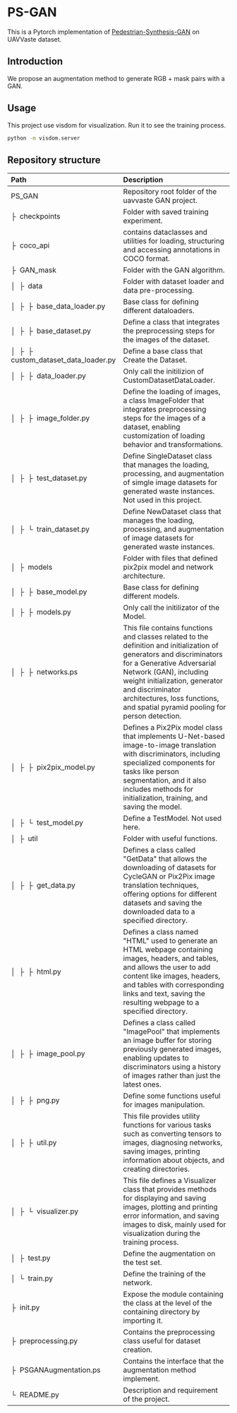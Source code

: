 # PS-GAN
This is a Pytorch implementation of [Pedestrian-Synthesis-GAN](https://github.com/yifanjiang19/Pedestrian-Synthesis-GAN) on UAVVaste dataset.

## Introduction

We propose an augmentation method to generate RGB + mask pairs with a GAN.

## Usage

This project use visdom for visualization. Run it to see the training process.

```bash
python -m visdom.server
```

## Repository structure


| Path | Description
| :--- | :----------
| PS_GAN | Repository root folder of the uavvaste GAN project.
| &boxvr;&nbsp; checkpoints | Folder with saved training experiment.
| &boxvr;&nbsp; coco_api | contains dataclasses and utilities for loading, structuring and accessing annotations in COCO format.
| &boxvr;&nbsp; GAN_mask | Folder with the GAN algorithm.
| &boxv;&nbsp; &boxvr;&nbsp; data | Folder with dataset loader and data pre-processing.
| &boxv;&nbsp; &boxvr;&nbsp; &boxvr;&nbsp; base_data_loader.py | Base class for defining different dataloaders.
| &boxv;&nbsp; &boxvr;&nbsp; &boxvr;&nbsp; base_dataset.py | Define a class that integrates the preprocessing steps for the images of the dataset.
| &boxv;&nbsp; &boxvr;&nbsp; &boxvr;&nbsp; custom_dataset_data_loader.py | Define a base class that Create the Dataset.
| &boxv;&nbsp; &boxvr;&nbsp; &boxvr;&nbsp; data_loader.py | Only call the initilizion of CustomDatasetDataLoader.
| &boxv;&nbsp; &boxvr;&nbsp; &boxvr;&nbsp; image_folder.py | Define the loading of images, a class ImageFolder that integrates preprocessing steps for the images of a dataset, enabling customization of loading behavior and transformations.
| &boxv;&nbsp; &boxvr;&nbsp; &boxvr;&nbsp; test_dataset.py | Define SingleDataset class that manages the loading, processing, and augmentation of simgle image datasets for generated waste instances. Not used in this project.
| &boxv;&nbsp; &boxvr;&nbsp; &boxur;&nbsp; train_dataset.py | Define NewDataset class that manages the loading, processing, and augmentation of image datasets for generated waste instances.
| &boxv;&nbsp; &boxvr;&nbsp; models | Folder with files that defined pix2pix model and network architecture.
| &boxv;&nbsp; &boxvr;&nbsp; &boxvr;&nbsp; base_model.py | Base class for defining different models.
| &boxv;&nbsp; &boxvr;&nbsp; &boxvr;&nbsp; models.py | Only call the initilizator of the Model. 
| &boxv;&nbsp; &boxvr;&nbsp; &boxvr;&nbsp; networks.ps | This file contains functions and classes related to the definition and initialization of generators and discriminators for a Generative Adversarial Network (GAN), including weight initialization, generator and discriminator architectures, loss functions, and spatial pyramid pooling for person detection.
| &boxv;&nbsp; &boxvr;&nbsp; &boxvr;&nbsp; pix2pix_model.py | Defines a Pix2Pix model class that implements U-Net-based image-to-image translation with discriminators, including specialized components for tasks like person segmentation, and it also includes methods for initialization, training, and saving the model.
| &boxv;&nbsp; &boxvr;&nbsp; &boxur;&nbsp; test_model.py | Define a TestModel. Not used here.
| &boxv;&nbsp; &boxvr;&nbsp; util | Folder with useful functions.
| &boxv;&nbsp; &boxvr;&nbsp; &boxvr;&nbsp; get_data.py | Defines a class called "GetData" that allows the downloading of datasets for CycleGAN or Pix2Pix image translation techniques, offering options for different datasets and saving the downloaded data to a specified directory.
| &boxv;&nbsp; &boxvr;&nbsp; &boxvr;&nbsp; html.py | Defines a class named "HTML" used to generate an HTML webpage containing images, headers, and tables, and allows the user to add content like images, headers, and tables with corresponding links and text, saving the resulting webpage to a specified directory.
| &boxv;&nbsp; &boxvr;&nbsp; &boxvr;&nbsp; image_pool.py | Defines a class called "ImagePool" that implements an image buffer for storing previously generated images, enabling updates to discriminators using a history of images rather than just the latest ones.
| &boxv;&nbsp; &boxvr;&nbsp; &boxvr;&nbsp; png.py | Define some functions useful for images manipulation.
| &boxv;&nbsp; &boxvr;&nbsp; &boxvr;&nbsp; util.py | This file provides utility functions for various tasks such as converting tensors to images, diagnosing networks, saving images, printing information about objects, and creating directories.
| &boxv;&nbsp; &boxvr;&nbsp; &boxur;&nbsp; visualizer.py | This file defines a Visualizer class that provides methods for displaying and saving images, plotting and printing error information, and saving images to disk, mainly used for visualization during the training process.
| &boxv;&nbsp; &boxvr;&nbsp; test.py | Define the augmentation on the test set.
| &boxv;&nbsp; &boxur;&nbsp; train.py | Define the training of the network.
| &boxvr;&nbsp; init.py | Expose the module containing the class at the level of the containing directory by importing it.
| &boxvr;&nbsp; preprocessing.py | Contains the preprocessing class useful for dataset creation.
| &boxvr;&nbsp; PSGANAugmentation.ps | Contains the interface that the augmentation method implement.
| &boxur;&nbsp; README.py | Description and requirement of the project.
